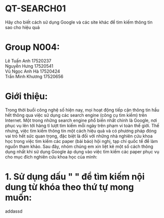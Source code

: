 # QT-SEARCH01
Hãy cho biết cách sử dụng Google và các site khác để tìm kiếm thông tin sao cho hiệu quả 
 
 # Group N004:  
 Lê Tuấn Anh 17520237  
 Nguyễn Hưng 17520541  
 Vũ Ngọc Anh Hà 17520424  
 Trần Minh Khương 17520656
 
 # Giới thiệu:
 Trong thời buổi công nghệ số hiện nay, mọi hoạt động tiếp cận thông tin hầu hết thông qua việc sử dụng các search engine (công cụ tìm kiếm) trên Internet. Một trong những search engine phổ biến nhất chính là Google, nơi phục vụ lên tới hàng tỉ lượt tìm kiếm mỗi ngày trên phạm vi toàn thế giới. Thế nhưng, việc tìm kiếm thông tin một cách hiệu quả và có phương pháp đóng vai trò hết sức quan trọng, đặc biệt là đối với những nhà nghiên cứu khoa học trong việc tìm kiếm các paper (bài báo) hội nghị, tạp chí quốc tế để làm nguồn tham khảo. Sau đây, nhóm chúng em xin liệt kê một số cách thông dụng nhất khi sử dụng Google áp dụng vào việc tìm kiếm các paper phục vụ cho mục đích nghiên cứu khoa học của mình:
 # 1. Sử dụng dấu " " để tìm kiếm nội dung từ khóa theo thứ tự mong muốn:
 addassd
 
 
